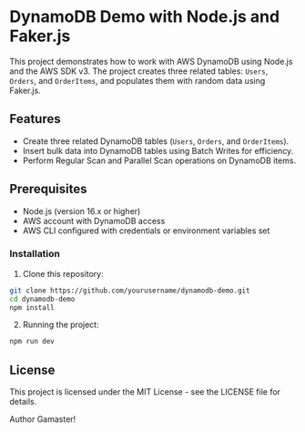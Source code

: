 # DynamoDB Demo with Node.js and Faker.js

This project demonstrates how to work with AWS DynamoDB using Node.js and the AWS SDK v3. The project creates three related tables: `Users`, `Orders`, and `OrderItems`, and populates them with random data using Faker.js.

## Features

- Create three related DynamoDB tables (`Users`, `Orders`, and `OrderItems`).
- Insert bulk data into DynamoDB tables using Batch Writes for efficiency.
- Perform Regular Scan and Parallel Scan operations on DynamoDB items.

## Prerequisites

- Node.js (version 16.x or higher)
- AWS account with DynamoDB access
- AWS CLI configured with credentials or environment variables set

### Installation

1. Clone this repository:

```bash
git clone https://github.com/yourusername/dynamodb-demo.git
cd dynamodb-demo
npm install
```

2. Running the project:
```bash
npm run dev
```
 
## License
This project is licensed under the MIT License - see the LICENSE file for details.

Author
Gamaster!
